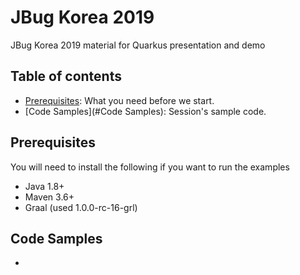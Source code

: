 # JBug Korea 2019
JBug Korea 2019 material for Quarkus presentation and demo

## Table of contents
 - [Prerequisites](#prerequisites): What you need before we start.
 - [Code Samples](#Code Samples): Session's sample code.

## Prerequisites
You will need to install the following if you want to run the examples

- Java 1.8+
- Maven 3.6+
- Graal (used 1.0.0-rc-16-grl)


## Code Samples

-

